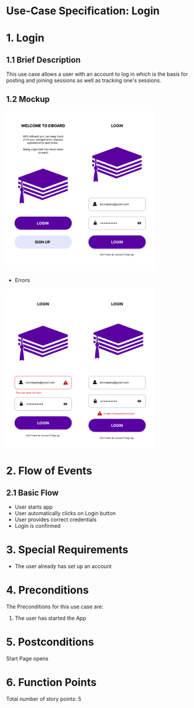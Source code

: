 # Use-Case Specification: Login

# 1. Login

## 1.1 Brief Description
This use case allows a user with an account to log in which is the basis for posting and joining sessions as well as tracking one's sessions.

## 1.2 Mockup
<img src="eiBoard-01.png" alt="Open page" style="width:200px;"/><img src="eiBoard-02.png" alt="Login Page" style="width:200px;"/>

- Errors

<img src="eiBoard-22.png" alt="Login Fail 1" style="width:200px;"/><img src="eiBoard-23.png" alt="Login Fail 2" style="width:200px;"/>

# 2. Flow of Events

## 2.1 Basic Flow
- User starts app
- User automatically clicks on Login button
- User provides correct credentials
- Login is confirmed

# 3. Special Requirements
- The user already has set up an account

# 4. Preconditions
The Preconditions for this use case are:
1. The user has started the App

# 5. Postconditions
Start Page opens

# 6. Function Points
Total number of story points: 5
